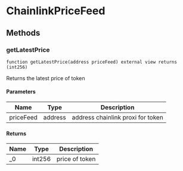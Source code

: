 # ChainlinkPriceFeed









## Methods

### getLatestPrice

```solidity
function getLatestPrice(address priceFeed) external view returns (int256)
```

Returns the latest price of token



#### Parameters

| Name | Type | Description |
|---|---|---|
| priceFeed | address | address chainlink proxi for token |

#### Returns

| Name | Type | Description |
|---|---|---|
| _0 | int256 | price of token |




